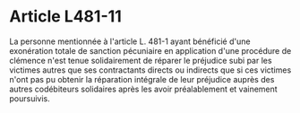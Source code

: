 # Article L481-11

La personne mentionnée à l'article L. 481-1 ayant bénéficié d'une exonération totale de sanction pécuniaire en application d'une procédure de clémence n'est tenue solidairement de réparer le préjudice subi par les victimes autres que ses contractants directs ou indirects que si ces victimes n'ont pas pu obtenir la réparation intégrale de leur préjudice auprès des autres codébiteurs solidaires après les avoir préalablement et vainement poursuivis.
